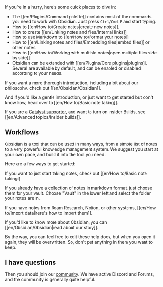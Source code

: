 If you're in a hurry, here's some quick places to dive in:

- The [[en/Plugins/Command palette]] contains most of the commands you need to work with Obsidian. Just press `Ctrl/Cmd-P` and start typing.
- How to [[en/How to/Create notes|create new notes]].
- How to create [[en/Linking notes and files/Internal links]]
- How to use Markdown to [[en/How to/Format your notes]]
- How to [[en/Linking notes and files/Embedding files|embed files]] or other notes
- How to [[en/How to/Working with multiple notes|open multiple files side by side]]
- Obsidian can be extended with [[en/Plugins/Core plugins|plugins]]. Several are available by default, and can be enabled or disabled according to your needs.

If you want a more thorough introduction, including a bit about our philosophy, check out [[en/Obsidian/Obsidian]].

And if you'd like a gentle introduction, or just want to get started but don't know how, head over to [[en/How to/Basic note taking]].

If you are a [Catalyst supporter](https://obsidian.md/pricing), and want to turn on Insider Builds, see [[en/Advanced topics/Insider builds]].

## Workflows

Obsidian is a tool that can be used in many ways, from a simple list of notes to a very powerful knowledge management system. We suggest you start at your own pace, and build it into the tool you need.

Here are a few ways to get started:

If you want to just start taking notes, check out [[en/How to/Basic note taking]]

If you already have a collection of notes in markdown format, just choose them for your vault. Choose "Vault" in the lower left and select the folder your notes are in.

If you have notes from Roam Research, Notion, or other systems, [[en/How to/Import data|here's how to import them]].

If you'd like to know more about Obsidian, you can [[en/Obsidian/Obsidian|read about our story]].

By the way, you can feel free to edit these help docs, but when you open it again, they will be overwritten. So, don't put anything in them you want to keep.

## I have questions

Then you should join our [community](https://obsidian.md/community). We have active Discord and Forums, and the community is generally quite helpful.
